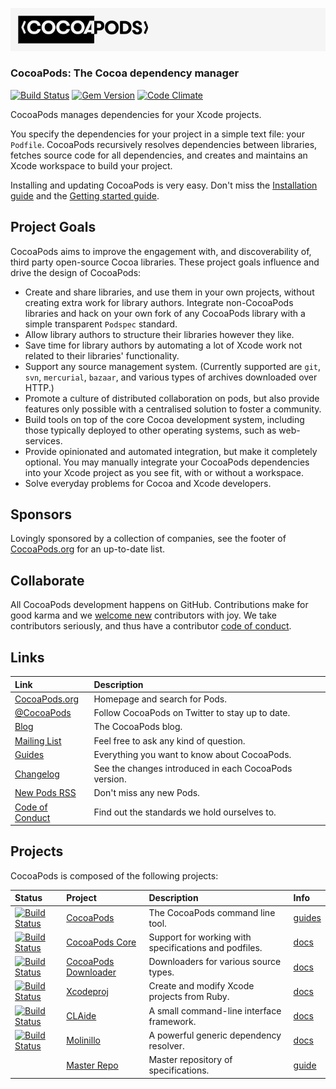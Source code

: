 ![CocoaPods Logo](https://raw.githubusercontent.com/CocoaPods/shared_resources/master/assets/cocoapods-banner-readme.png)

### CocoaPods: The Cocoa dependency manager

[![Build Status](https://img.shields.io/travis/CocoaPods/CocoaPods/master.svg?style=flat)](https://travis-ci.org/CocoaPods/CocoaPods)
[![Gem Version](https://img.shields.io/gem/v/cocoapods.svg?style=flat)](http://badge.fury.io/rb/cocoapods)
[![Code Climate](https://img.shields.io/codeclimate/github/CocoaPods/CocoaPods.svg?style=flat)](https://codeclimate.com/github/CocoaPods/CocoaPods)

CocoaPods manages dependencies for your Xcode projects.

You specify the dependencies for your project in a simple text file: your `Podfile`. 
CocoaPods recursively resolves dependencies between libraries, fetches 
source code for all dependencies, and creates and maintains an Xcode 
workspace to build your project.

Installing and updating CocoaPods is very easy. Don't miss the [Installation
guide](http://guides.cocoapods.org/using/getting-started.html#installation) and the
[Getting started guide](https://guides.cocoapods.org/using/getting-started.html).

## Project Goals

CocoaPods aims to improve the engagement with, and discoverability 
of, third party open-source Cocoa libraries. These
project goals influence and drive the design of CocoaPods:

- Create and share libraries, and use them in your own projects,
  without creating extra work for library authors. Integrate
  non-CocoaPods libraries and hack on your own fork of any
  CocoaPods library with a simple transparent `Podspec` standard.
- Allow library authors to structure their libraries however they like.
- Save time for library authors by automating a lot of Xcode work not 
  related to their libraries' functionality.
- Support any source management system. (Currently supported are `git`, 
  `svn`, `mercurial`, `bazaar`, and various types of archives downloaded over HTTP.)
- Promote a culture of distributed collaboration on pods, but also provide
  features only possible with a centralised solution to foster a community.
- Build tools on top of the core Cocoa development system, including those 
  typically deployed to other operating systems, such as web-services.
- Provide opinionated and automated integration, but make it completely
  optional. You may manually integrate your CocoaPods dependencies
  into your Xcode project as you see fit, with or without a workspace.
- Solve everyday problems for Cocoa and Xcode developers.

## Sponsors

Lovingly sponsored by a collection of companies, see the footer of [CocoaPods.org](https://cocoapods.org) for an up-to-date list. 

## Collaborate

All CocoaPods development happens on GitHub. Contributions make for good karma and
we [welcome new](https://blog.cocoapods.org/starting-open-source/) contributors with joy. We take contributors seriously, and thus have a 
contributor [code of conduct](CODE_OF_CONDUCT.md).

## Links

| Link | Description |
| :----- | :------ |
[CocoaPods.org](https://cocoapods.org/) | Homepage and search for Pods.
[@CocoaPods](https://twitter.com/CocoaPods) | Follow CocoaPods on Twitter to stay up to date.
[Blog](https://blog.cocoapods.org) | The CocoaPods blog.
[Mailing List](http://groups.google.com/forum/%23!forum/cocoapods) | Feel free to ask any kind of question.
[Guides](https://guides.cocoapods.org) | Everything you want to know about CocoaPods.
[Changelog](https://github.com/CocoaPods/CocoaPods/blob/master/CHANGELOG.md) | See the changes introduced in each CocoaPods version.
[New Pods RSS](https://feeds.cocoapods.org/new-pods.rss) | Don't miss any new Pods.
[Code of Conduct](CODE_OF_CONDUCT.md) | Find out the standards we hold ourselves to.

## Projects

CocoaPods is composed of the following projects:

| Status | Project | Description | Info |
| :----- | :------ | :--- | :--- |
| [![Build Status](https://img.shields.io/travis/CocoaPods/CocoaPods/master.svg?style=flat)](http://travis-ci.org/CocoaPods/CocoaPods) | [CocoaPods](https://github.com/CocoaPods/CocoaPods) | The CocoaPods command line tool. | [guides](https://guides.cocoapods.org)
| [![Build Status](https://img.shields.io/travis/CocoaPods/Core/master.svg?style=flat)](http://travis-ci.org/CocoaPods/Core) | [CocoaPods Core](https://github.com/CocoaPods/Core) | Support for working with specifications and podfiles. | [docs](https://guides.cocoapods.org)
| [![Build Status](https://img.shields.io/travis/CocoaPods/cocoapods-downloader/master.svg?style=flat)](http://travis-ci.org/CocoaPods/cocoapods-downloader) |[CocoaPods Downloader](https://github.com/CocoaPods/cocoapods-downloader) |  Downloaders for various source types. |  [docs](http://www.rubydoc.info/gems/cocoapods-downloader)
| [![Build Status](https://img.shields.io/travis/CocoaPods/Xcodeproj/master.svg?style=flat)](https://travis-ci.org/CocoaPods/Xcodeproj) | [Xcodeproj](https://github.com/CocoaPods/Xcodeproj) | Create and modify Xcode projects from Ruby. |  [docs](http://www.rubydoc.info/gems/xcodeproj)
| [![Build Status](https://img.shields.io/travis/CocoaPods/CLAide/master.svg?style=flat)](https://travis-ci.org/CocoaPods/CLAide) | [CLAide](https://github.com/CocoaPods/CLAide) | A small command-line interface framework.  | [docs](http://www.rubydoc.info/gems/claide)
| [![Build Status](https://img.shields.io/travis/CocoaPods/Molinillo/master.svg?style=flat)](https://travis-ci.org/CocoaPods/Molinillo) | [Molinillo](https://github.com/CocoaPods/Molinillo) | A powerful generic dependency resolver.  | [docs](http://www.rubydoc.info/gems/molinillo)
|  | [Master Repo ](https://github.com/CocoaPods/Specs) | Master repository of specifications. | [guide](https://guides.cocoapods.org/making/specs-and-specs-repo.html)
